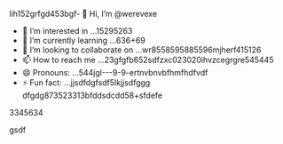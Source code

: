lih152grfgd453bgf- 👋 Hi, I’m @werevexe
- 👀 I’m interested in ...15295263
- 🌱 I’m currently learning ...636+69
- 💞️ I’m looking to collaborate on ...wr8558595885596mjherf415126
- 📫 How to reach me ...23gfgfb652sdfzxc023020ihvzcegrgre545445
- 😄 Pronouns: ...544jgl---9-9-ertnvbnvbfhmfhdfvdf
- ⚡ Fun fact: ...jjsdfdgfsdf5lkjjsdfggg
dfgdg873523313bfddsdcdd58+sfdefe
<!---9
werevexe/werevexe is a ✨ special ✨ repository because its `README.md` (this file) appears on your GistHub pfdrdrfrofile.123747445zcxxzccx62tyh
You can click the Preview link to take a look at your changes.26633
--->3345634
gsdf
